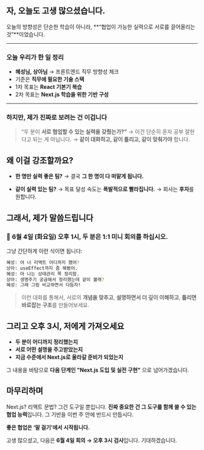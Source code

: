 ## 자, 오늘도 고생 많으셨습니다.

오늘의 방향성은 단순한 학습이 아니라,
**“협업이 가능한 실력으로 서로를 끌어올리는 것”**이었습니다.

---

### 오늘 우리가 한 일 정리

- **혜성님, 상아님** → 프론트엔드 직무 방향성 체크
- 기준은 **직무에 필요한 기술 스택**
- 1차 목표는 **React 기본기 복습**
- 2차 목표는 **Next.js 학습을 위한 기반 구성**

---

### 하지만, 제가 진짜로 보려는 건 **이겁니다**

> “두 분이 **서로 협업할 수 있는 실력을 갖췄는가?”**
> → 이건 단순히 혼자 공부 잘한다고 되는 게 아닙니다.
> → **같이 대화하고, 같이 틀리고, 같이 맞춰가야** 합니다.

## 왜 이걸 강조할까요?

- **한 명만 실력 좋은 팀?**
  → 결국 **그 한 명이 다 떠맡게 됩니다.**

- **같이 실력 있는 팀?**
  → 목표 달성 속도는 **폭발적으로 빨라집니다.**
  → 회사는 **후자**를 원합니다.

## 그래서, 제가 말씀드립니다

### 📅 **6월 4일 (화요일) 오후 1시**, 두 분은 **1:1 미니 회의**를 하십시오.

그냥 간단하게 이런 식이면 됩니다:

```sh
혜성: 야 너 리액트 어디까지 했어?
상아: useEffect까지 좀 해봤어.
혜성: 아 나는 상태관리 쪽 정리함.
상아: 생명주기 궁금해서 정리했는데 같이 볼래?
혜성: 그래 그럼 비교하면서 다듬자!
```

> 이런 대화를 통해서, 서로의 **개념을 맞추고**,
> **설명하면서 더 깊이 이해하고**,
> **틀리면 바로잡는 구조**를 만들어보세요.

## 그리고 오후 3시, 저에게 가져오세요

- **두 분이 어디까지 정리했는지**
- **서로 어떤 설명을 주고받았는지**
- **지금 수준에서 Next.js로 올라갈 준비가 되었는지**

그 내용을 바탕으로
**다음 단계인 "Next.js 도입 및 실전 구현"** 으로 넘어가겠습니다.

## 마무리하며

Next.js? 리액트 문법? 그건 도구일 뿐입니다.
**진짜 중요한 건 그 도구를 함께 쓸 수 있는 협업 능력**입니다.
그 기반을 이번 주 안에 반드시 만듭시다.

**좋은 협업은 ‘말 걸기’에서 시작됩니다.**

고생 많으셨고, 다음은 **6월 4일 회의 → 오후 3시 검사**입니다.
기대하겠습니다.
